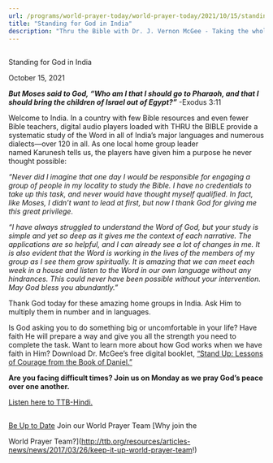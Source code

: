 ```yaml
---
url: /programs/world-prayer-today/world-prayer-today/2021/10/15/standing-for-god-in-india
title: "Standing for God in India"
description: "Thru the Bible with Dr. J. Vernon McGee - Taking the whole Word to the whole world"
---
```







## 
 Standing for God in India


October 15, 2021




***But Moses said to God, “Who am I that I should go to Pharaoh, and that I should bring the children of Israel out of Egypt?”*** -Exodus 3:11 

Welcome to India. In a country with few Bible resources and even fewer Bible teachers, digital audio players loaded with THRU the BIBLE provide a systematic study of the Word in all of India’s major languages and numerous dialects—over 120 in all. As one local home group leader named Karunesh tells us, the players have given him a purpose he never thought possible: 

*“Never did I imagine that one day I would be responsible for engaging a group of people in my locality to study the Bible. I have no credentials to take up this task, and never would have thought myself qualified. In fact, like Moses, I didn’t want to lead at first, but now I thank God for giving me this great privilege.*

*“I have always struggled to understand the Word of God, but your study is simple and yet so deep as it gives me the context of each narrative. The applications are so helpful, and I can already see a lot of changes in me. It is also evident that the Word is working in the lives of the members of my group as I see them grow spiritually. It is amazing that we can meet each week in a house and listen to the Word in our own language without any hindrances. This could never have been possible without your intervention. May God bless you abundantly.”*

Thank God today for these amazing home groups in India. Ask Him to multiply them in number and in languages. 

Is God asking you to do something big or uncomfortable in your life? Have faith He will prepare a way and give you all the strength you need to complete the task. Want to learn more about how God works when we have faith in Him? Download Dr. McGee’s free digital booklet, [“Stand Up: Lessons of Courage from the Book of Daniel.”](/docs/default-source/Booklets/ttb_stand-up.pdf?sfvrsn=3bb21e16_2)

**Are you facing difficult times? Join us on Monday as we pray God’s peace over one another.**

[Listen here to TTB-Hindi.](https://ttb.twr.org/home/day,0337/language,HIN)







## 




[Be Up to Date](http://feeds.feedburner.com/WorldPrayerToday "World Prayer Today RSS Feed")
Join our World Prayer Team
[Why join the  

World Prayer Team?](http://ttb.org/resources/articles-news/news/2017/03/26/keep-it-up-world-prayer-team!)




